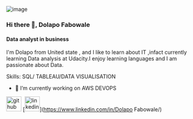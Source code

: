 ![image](https://github.com/Precious2003/Precious/assets/113320384/b69dd232-1848-4391-b22f-9c39367f8130)
### Hi there 👋, Dolapo Fabowale
#### Data analyst in business 
I'm Dolapo from United state , and I like to learn about IT ,infact currently learning Data analysis at Udacity.I enjoy learning languages and I am passionate about Data.

Skills: SQL/ TABLEAU/DATA VISUALISATION


- 🔭 I’m currently working on AWS DEVOPS 


[<img src='https://cdn.jsdelivr.net/npm/simple-icons@3.0.1/icons/github.svg' alt='github' height='40'>](https://github.com/Precious2003)  [<img src='https://cdn.jsdelivr.net/npm/simple-icons@3.0.1/icons/linkedin.svg' alt='linkedin' height='40'>](https://www.linkedin.com/in/Dolapo Fabowale/)  





